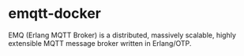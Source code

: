 # emqtt-docker
EMQ (Erlang MQTT Broker) is a distributed, massively scalable, highly extensible MQTT message broker written in Erlang/OTP.
